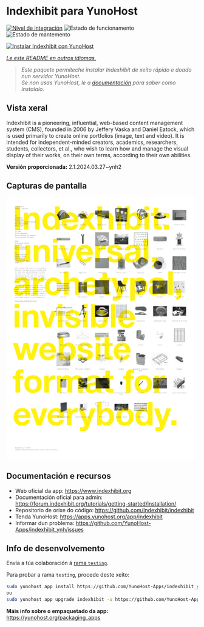 <!--
NOTA: Este README foi creado automáticamente por <https://github.com/YunoHost/apps/tree/master/tools/readme_generator>
NON debe editarse manualmente.
-->

# Indexhibit para YunoHost

[![Nivel de integración](https://dash.yunohost.org/integration/indexhibit.svg)](https://ci-apps.yunohost.org/ci/apps/indexhibit/) ![Estado de funcionamento](https://ci-apps.yunohost.org/ci/badges/indexhibit.status.svg) ![Estado de mantemento](https://ci-apps.yunohost.org/ci/badges/indexhibit.maintain.svg)

[![Instalar Indexhibit con YunoHost](https://install-app.yunohost.org/install-with-yunohost.svg)](https://install-app.yunohost.org/?app=indexhibit)

*[Le este README en outros idiomas.](./ALL_README.md)*

> *Este paquete permíteche instalar Indexhibit de xeito rápido e doado nun servidor YunoHost.*  
> *Se non usas YunoHost, le a [documentación](https://yunohost.org/install) para saber como instalalo.*

## Vista xeral

Indexhibit is a pioneering, influential, web-based content management system (CMS), founded in 2006 by Jeffery Vaska and Daniel Eatock, which is used primarily to create online portfolios (image, text and video).
It is intended for independent-minded creators, academics, researchers, students, collectors, et al., who wish to learn how and manage the visual display of their works, on their own terms, according to their own abilities.


**Versión proporcionada:** 2.1.2024.03.27~ynh2

## Capturas de pantalla

![Captura de pantalla de Indexhibit](./doc/screenshots/146_indexhibit.png)

## Documentación e recursos

- Web oficial da app: <https://www.indexhibit.org>
- Documentación oficial para admin: <https://forum.indexhibit.org/tutorials/getting-started/installation/>
- Repositorio de orixe do código: <https://github.com/Indexhibit/indexhibit>
- Tenda YunoHost: <https://apps.yunohost.org/app/indexhibit>
- Informar dun problema: <https://github.com/YunoHost-Apps/indexhibit_ynh/issues>

## Info de desenvolvemento

Envía a túa colaboración á [rama `testing`](https://github.com/YunoHost-Apps/indexhibit_ynh/tree/testing).

Para probar a rama `testing`, procede deste xeito:

```bash
sudo yunohost app install https://github.com/YunoHost-Apps/indexhibit_ynh/tree/testing --debug
ou
sudo yunohost app upgrade indexhibit -u https://github.com/YunoHost-Apps/indexhibit_ynh/tree/testing --debug
```

**Máis info sobre o empaquetado da app:** <https://yunohost.org/packaging_apps>
